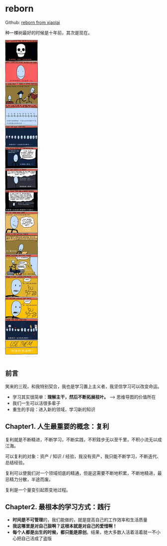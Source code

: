 # reborn

Github: [reborn from xiaolai](<https://github.com/xiaolai/reborn>)

种一棵树最好的时候是十年前，其次是现在。

![heres-sth-wrong](assets/heres-sth-wrong.jpg)

## 前言

笑来的三观，和我特别契合，我也是学习置上主义者，我坚信学习可以改变命运。

* 学习其实很简单：**理解主干，然后不断拓展枝叶。** ——> 思维导图的价值所在
* 我们一生可以活很多辈子
* 重生的手段：进入新的领域，学习新的知识

## Chapter1. 人生最重要的概念：复利

复利就是不断精进，不断学习，不断实践，不积跬步无以至千里，不积小流无以成江海。

可以复利的对象：资产 / 知识 / 经验，我没有资产，我只能不断学习，不断迭代、总结经验。

复利可以使我们对一个领域彻底的精通，但是这需要不断地积累，不断地精进，最忌精力分散，半途而废。

复利是一个量变引起质变地过程。



## Chapter2. 最根本的学习方式：践行

* **时间是不可管理**的，我们能做的，就是提高自己的工作效率和生活质量
* **我这哪里是对自己狠啊？这根本就是对自己的爱惜啊！**
* **每个人都是出生的时候，都只能是原创**。结果，绝大多数人活着活着就一不小心把自己活成了盗版